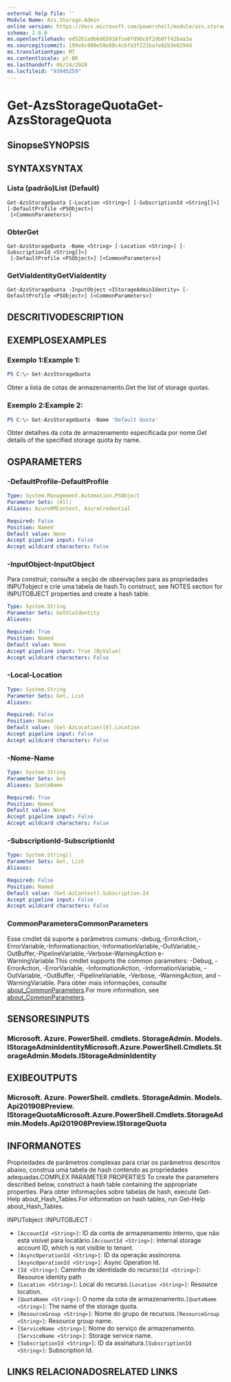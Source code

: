 ```yaml
---
external help file: ''
Module Name: Azs.Storage.Admin
online version: https://docs.microsoft.com/powershell/module/azs.storage.admin/get-azsstoragequota
schema: 2.0.0
ms.openlocfilehash: ed5261a9b6d65918fce0fd90c8f2db0ff42baa3a
ms.sourcegitcommit: 199e9c800e58e88c4cbfd3f221bafe02b3e8294d
ms.translationtype: MT
ms.contentlocale: pt-BR
ms.lasthandoff: 06/24/2020
ms.locfileid: "93945259"
---
```

# <span data-ttu-id="46dad-101">Get-AzsStorageQuota</span><span class="sxs-lookup"><span data-stu-id="46dad-101">Get-AzsStorageQuota</span></span>

## <span data-ttu-id="46dad-102">Sinopse</span><span class="sxs-lookup"><span data-stu-id="46dad-102">SYNOPSIS</span></span>


## <span data-ttu-id="46dad-103">SYNTAX</span><span class="sxs-lookup"><span data-stu-id="46dad-103">SYNTAX</span></span>

### <span data-ttu-id="46dad-104">Lista (padrão)</span><span class="sxs-lookup"><span data-stu-id="46dad-104">List (Default)</span></span>
```
Get-AzsStorageQuota [-Location <String>] [-SubscriptionId <String[]>] [-DefaultProfile <PSObject>]
 [<CommonParameters>]
```

### <span data-ttu-id="46dad-105">Obter</span><span class="sxs-lookup"><span data-stu-id="46dad-105">Get</span></span>
```
Get-AzsStorageQuota -Name <String> [-Location <String>] [-SubscriptionId <String[]>]
 [-DefaultProfile <PSObject>] [<CommonParameters>]
```

### <span data-ttu-id="46dad-106">GetViaIdentity</span><span class="sxs-lookup"><span data-stu-id="46dad-106">GetViaIdentity</span></span>
```
Get-AzsStorageQuota -InputObject <IStorageAdminIdentity> [-DefaultProfile <PSObject>] [<CommonParameters>]
```

## <span data-ttu-id="46dad-107">DESCRITIVO</span><span class="sxs-lookup"><span data-stu-id="46dad-107">DESCRIPTION</span></span>


## <span data-ttu-id="46dad-108">EXEMPLOS</span><span class="sxs-lookup"><span data-stu-id="46dad-108">EXAMPLES</span></span>

### <span data-ttu-id="46dad-109">Exemplo 1:</span><span class="sxs-lookup"><span data-stu-id="46dad-109">Example 1:</span></span>
```powershell
PS C:\> Get-AzsStorageQuota
```

<span data-ttu-id="46dad-110">Obter a lista de cotas de armazenamento.</span><span class="sxs-lookup"><span data-stu-id="46dad-110">Get the list of storage quotas.</span></span>

### <span data-ttu-id="46dad-111">Exemplo 2:</span><span class="sxs-lookup"><span data-stu-id="46dad-111">Example 2:</span></span>
```powershell
PS C:\> Get-AzsStorageQuota -Name 'Default Quota'
```

<span data-ttu-id="46dad-112">Obter detalhes da cota de armazenamento especificada por nome.</span><span class="sxs-lookup"><span data-stu-id="46dad-112">Get details of the specified storage quota by name.</span></span>

## <span data-ttu-id="46dad-113">OS</span><span class="sxs-lookup"><span data-stu-id="46dad-113">PARAMETERS</span></span>

### <span data-ttu-id="46dad-114">-DefaultProfile</span><span class="sxs-lookup"><span data-stu-id="46dad-114">-DefaultProfile</span></span>


```yaml
Type: System.Management.Automation.PSObject
Parameter Sets: (All)
Aliases: AzureRMContext, AzureCredential

Required: False
Position: Named
Default value: None
Accept pipeline input: False
Accept wildcard characters: False

```

### <span data-ttu-id="46dad-115">-InputObject</span><span class="sxs-lookup"><span data-stu-id="46dad-115">-InputObject</span></span>
<span data-ttu-id="46dad-116">Para construir, consulte a seção de observações para as propriedades INPUTobject e crie uma tabela de hash.</span><span class="sxs-lookup"><span data-stu-id="46dad-116">To construct, see NOTES section for INPUTOBJECT properties and create a hash table.</span></span>

```yaml
Type: System.String
Parameter Sets: GetViaIdentity
Aliases:

Required: True
Position: Named
Default value: None
Accept pipeline input: True (ByValue)
Accept wildcard characters: False

```

### <span data-ttu-id="46dad-117">-Local</span><span class="sxs-lookup"><span data-stu-id="46dad-117">-Location</span></span>


```yaml
Type: System.String
Parameter Sets: Get, List
Aliases:

Required: False
Position: Named
Default value: (Get-AzLocation)[0].Location
Accept pipeline input: False
Accept wildcard characters: False

```

### <span data-ttu-id="46dad-118">-Nome</span><span class="sxs-lookup"><span data-stu-id="46dad-118">-Name</span></span>


```yaml
Type: System.String
Parameter Sets: Get
Aliases: QuotaName

Required: True
Position: Named
Default value: None
Accept pipeline input: False
Accept wildcard characters: False

```

### <span data-ttu-id="46dad-119">-SubscriptionId</span><span class="sxs-lookup"><span data-stu-id="46dad-119">-SubscriptionId</span></span>


```yaml
Type: System.String[]
Parameter Sets: Get, List
Aliases:

Required: False
Position: Named
Default value: (Get-AzContext).Subscription.Id
Accept pipeline input: False
Accept wildcard characters: False

```

### <span data-ttu-id="46dad-120">CommonParameters</span><span class="sxs-lookup"><span data-stu-id="46dad-120">CommonParameters</span></span>
<span data-ttu-id="46dad-121">Esse cmdlet dá suporte a parâmetros comuns:-debug,-ErrorAction,-ErrorVariable,-Informationaction,-InformationVariable,-OutVariable,-OutBuffer,-PipelineVariable,-Verbose-WarningAction e-WarningVariable.</span><span class="sxs-lookup"><span data-stu-id="46dad-121">This cmdlet supports the common parameters: -Debug, -ErrorAction, -ErrorVariable, -InformationAction, -InformationVariable, -OutVariable, -OutBuffer, -PipelineVariable, -Verbose, -WarningAction, and -WarningVariable.</span></span> <span data-ttu-id="46dad-122">Para obter mais informações, consulte [about_CommonParameters](http://go.microsoft.com/fwlink/?LinkID=113216).</span><span class="sxs-lookup"><span data-stu-id="46dad-122">For more information, see [about_CommonParameters](http://go.microsoft.com/fwlink/?LinkID=113216).</span></span>

## <span data-ttu-id="46dad-123">SENSORES</span><span class="sxs-lookup"><span data-stu-id="46dad-123">INPUTS</span></span>

### <span data-ttu-id="46dad-124">Microsoft. Azure. PowerShell. cmdlets. StorageAdmin. Models. IStorageAdminIdentity</span><span class="sxs-lookup"><span data-stu-id="46dad-124">Microsoft.Azure.PowerShell.Cmdlets.StorageAdmin.Models.IStorageAdminIdentity</span></span>

## <span data-ttu-id="46dad-125">EXIBE</span><span class="sxs-lookup"><span data-stu-id="46dad-125">OUTPUTS</span></span>

### <span data-ttu-id="46dad-126">Microsoft. Azure. PowerShell. cmdlets. StorageAdmin. Models. Api201908Preview. IStorageQuota</span><span class="sxs-lookup"><span data-stu-id="46dad-126">Microsoft.Azure.PowerShell.Cmdlets.StorageAdmin.Models.Api201908Preview.IStorageQuota</span></span>



## <span data-ttu-id="46dad-127">INFORMA</span><span class="sxs-lookup"><span data-stu-id="46dad-127">NOTES</span></span>

<span data-ttu-id="46dad-128">Propriedades de parâmetros complexas para criar os parâmetros descritos abaixo, construa uma tabela de hash contendo as propriedades adequadas.</span><span class="sxs-lookup"><span data-stu-id="46dad-128">COMPLEX PARAMETER PROPERTIES To create the parameters described below, construct a hash table containing the appropriate properties.</span></span> <span data-ttu-id="46dad-129">Para obter informações sobre tabelas de hash, execute Get-Help about_Hash_Tables.</span><span class="sxs-lookup"><span data-stu-id="46dad-129">For information on hash tables, run Get-Help about_Hash_Tables.</span></span>

<span data-ttu-id="46dad-130">INPUTobject <IStorageAdminIdentity> :</span><span class="sxs-lookup"><span data-stu-id="46dad-130">INPUTOBJECT <IStorageAdminIdentity>:</span></span> 
  - <span data-ttu-id="46dad-131">`[AccountId <String>]`: ID da conta de armazenamento interno, que não está visível para locatário.</span><span class="sxs-lookup"><span data-stu-id="46dad-131">`[AccountId <String>]`: Internal storage account ID, which is not visible to tenant.</span></span>
  - <span data-ttu-id="46dad-132">`[AsyncOperationId <String>]`: ID da operação assíncrona.</span><span class="sxs-lookup"><span data-stu-id="46dad-132">`[AsyncOperationId <String>]`: Async Operation Id.</span></span>
  - <span data-ttu-id="46dad-133">`[Id <String>]`: Caminho de identidade do recurso</span><span class="sxs-lookup"><span data-stu-id="46dad-133">`[Id <String>]`: Resource identity path</span></span>
  - <span data-ttu-id="46dad-134">`[Location <String>]`: Local do recurso.</span><span class="sxs-lookup"><span data-stu-id="46dad-134">`[Location <String>]`: Resource location.</span></span>
  - <span data-ttu-id="46dad-135">`[QuotaName <String>]`: O nome da cota de armazenamento.</span><span class="sxs-lookup"><span data-stu-id="46dad-135">`[QuotaName <String>]`: The name of the storage quota.</span></span>
  - <span data-ttu-id="46dad-136">`[ResourceGroup <String>]`: Nome do grupo de recursos.</span><span class="sxs-lookup"><span data-stu-id="46dad-136">`[ResourceGroup <String>]`: Resource group name.</span></span>
  - <span data-ttu-id="46dad-137">`[ServiceName <String>]`: Nome do serviço de armazenamento.</span><span class="sxs-lookup"><span data-stu-id="46dad-137">`[ServiceName <String>]`: Storage service name.</span></span>
  - <span data-ttu-id="46dad-138">`[SubscriptionId <String>]`: ID da assinatura.</span><span class="sxs-lookup"><span data-stu-id="46dad-138">`[SubscriptionId <String>]`: Subscription Id.</span></span>

## <span data-ttu-id="46dad-139">LINKS RELACIONADOS</span><span class="sxs-lookup"><span data-stu-id="46dad-139">RELATED LINKS</span></span>


